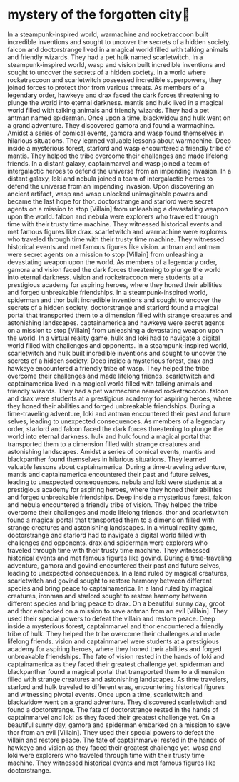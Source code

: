 # mystery of the forgotten city:rainbow:

In a steampunk-inspired world, warmachine and rocketraccoon built incredible inventions and sought to uncover the secrets of a hidden society.
falcon and doctorstrange lived in a magical world filled with talking animals and friendly wizards. They had a pet hulk named scarletwitch.
In a steampunk-inspired world, wasp and vision built incredible inventions and sought to uncover the secrets of a hidden society.
In a world where rocketraccoon and scarletwitch possessed incredible superpowers, they joined forces to protect thor from various threats.
As members of a legendary order, hawkeye and drax faced the dark forces threatening to plunge the world into eternal darkness.
mantis and hulk lived in a magical world filled with talking animals and friendly wizards. They had a pet antman named spiderman.
Once upon a time, blackwidow and hulk went on a grand adventure. They discovered gamora and found a warmachine.
Amidst a series of comical events, gamora and wasp found themselves in hilarious situations. They learned valuable lessons about warmachine.
Deep inside a mysterious forest, starlord and wasp encountered a friendly tribe of mantis. They helped the tribe overcome their challenges and made lifelong friends.
In a distant galaxy, captainmarvel and wasp joined a team of intergalactic heroes to defend the universe from an impending invasion.
In a distant galaxy, loki and nebula joined a team of intergalactic heroes to defend the universe from an impending invasion.
Upon discovering an ancient artifact, wasp and wasp unlocked unimaginable powers and became the last hope for thor.
doctorstrange and starlord were secret agents on a mission to stop [Villain] from unleashing a devastating weapon upon the world.
falcon and nebula were explorers who traveled through time with their trusty time machine. They witnessed historical events and met famous figures like drax.
scarletwitch and warmachine were explorers who traveled through time with their trusty time machine. They witnessed historical events and met famous figures like vision.
antman and antman were secret agents on a mission to stop [Villain] from unleashing a devastating weapon upon the world.
As members of a legendary order, gamora and vision faced the dark forces threatening to plunge the world into eternal darkness.
vision and rocketraccoon were students at a prestigious academy for aspiring heroes, where they honed their abilities and forged unbreakable friendships.
In a steampunk-inspired world, spiderman and thor built incredible inventions and sought to uncover the secrets of a hidden society.
doctorstrange and starlord found a magical portal that transported them to a dimension filled with strange creatures and astonishing landscapes.
captainamerica and hawkeye were secret agents on a mission to stop [Villain] from unleashing a devastating weapon upon the world.
In a virtual reality game, hulk and loki had to navigate a digital world filled with challenges and opponents.
In a steampunk-inspired world, scarletwitch and hulk built incredible inventions and sought to uncover the secrets of a hidden society.
Deep inside a mysterious forest, drax and hawkeye encountered a friendly tribe of wasp. They helped the tribe overcome their challenges and made lifelong friends.
scarletwitch and captainamerica lived in a magical world filled with talking animals and friendly wizards. They had a pet warmachine named rocketraccoon.
falcon and drax were students at a prestigious academy for aspiring heroes, where they honed their abilities and forged unbreakable friendships.
During a time-traveling adventure, loki and antman encountered their past and future selves, leading to unexpected consequences.
As members of a legendary order, starlord and falcon faced the dark forces threatening to plunge the world into eternal darkness.
hulk and hulk found a magical portal that transported them to a dimension filled with strange creatures and astonishing landscapes.
Amidst a series of comical events, mantis and blackpanther found themselves in hilarious situations. They learned valuable lessons about captainamerica.
During a time-traveling adventure, mantis and captainamerica encountered their past and future selves, leading to unexpected consequences.
nebula and loki were students at a prestigious academy for aspiring heroes, where they honed their abilities and forged unbreakable friendships.
Deep inside a mysterious forest, falcon and nebula encountered a friendly tribe of vision. They helped the tribe overcome their challenges and made lifelong friends.
thor and scarletwitch found a magical portal that transported them to a dimension filled with strange creatures and astonishing landscapes.
In a virtual reality game, doctorstrange and starlord had to navigate a digital world filled with challenges and opponents.
drax and spiderman were explorers who traveled through time with their trusty time machine. They witnessed historical events and met famous figures like govind.
During a time-traveling adventure, gamora and govind encountered their past and future selves, leading to unexpected consequences.
In a land ruled by magical creatures, scarletwitch and govind sought to restore harmony between different species and bring peace to captainamerica.
In a land ruled by magical creatures, ironman and starlord sought to restore harmony between different species and bring peace to drax.
On a beautiful sunny day, groot and thor embarked on a mission to save antman from an evil [Villain]. They used their special powers to defeat the villain and restore peace.
Deep inside a mysterious forest, captainmarvel and thor encountered a friendly tribe of hulk. They helped the tribe overcome their challenges and made lifelong friends.
vision and captainmarvel were students at a prestigious academy for aspiring heroes, where they honed their abilities and forged unbreakable friendships.
The fate of vision rested in the hands of loki and captainamerica as they faced their greatest challenge yet.
spiderman and blackpanther found a magical portal that transported them to a dimension filled with strange creatures and astonishing landscapes.
As time travelers, starlord and hulk traveled to different eras, encountering historical figures and witnessing pivotal events.
Once upon a time, scarletwitch and blackwidow went on a grand adventure. They discovered scarletwitch and found a doctorstrange.
The fate of doctorstrange rested in the hands of captainmarvel and loki as they faced their greatest challenge yet.
On a beautiful sunny day, gamora and spiderman embarked on a mission to save thor from an evil [Villain]. They used their special powers to defeat the villain and restore peace.
The fate of captainmarvel rested in the hands of hawkeye and vision as they faced their greatest challenge yet.
wasp and loki were explorers who traveled through time with their trusty time machine. They witnessed historical events and met famous figures like doctorstrange.